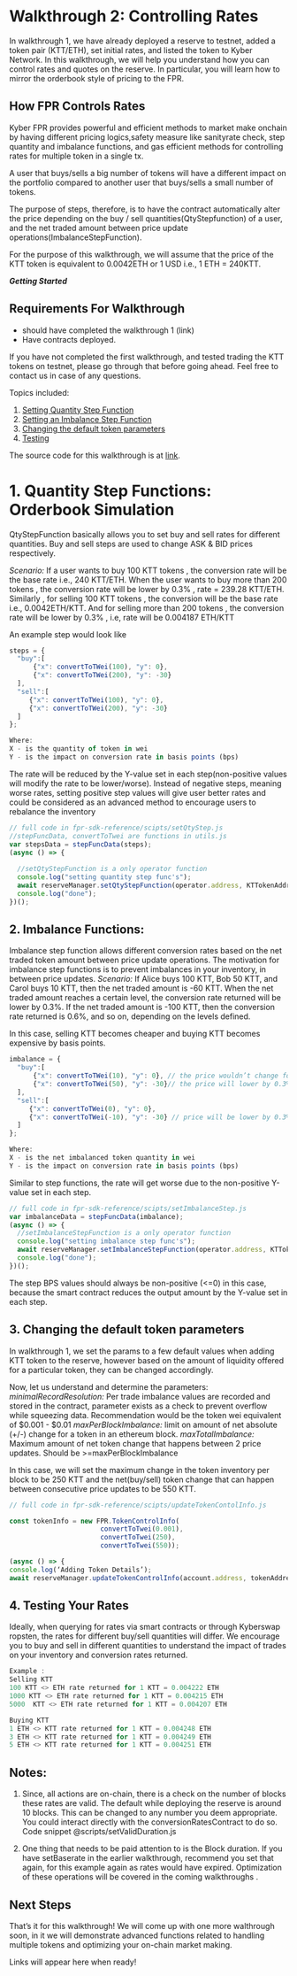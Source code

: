 # Walkthrough 2: Controlling Rates

In walkthrough 1, we have already deployed a reserve to testnet, added a token pair (KTT/ETH), set initial rates, and listed the token to Kyber Network. In this walkthrough, we will help you understand how you can control rates and quotes on the reserve. In particular, you will learn how to mirror the orderbook style of pricing to the FPR.

## How FPR Controls Rates
Kyber FPR provides powerful and efficient methods to market make onchain by having different pricing logics,safety measure like sanityrate check, step quantity and imbalance functions, and  gas efficient methods for controlling rates for multiple token in a single tx.

A user that buys/sells a big number of tokens will have a different impact on the portfolio compared to another user that buys/sells a small number of tokens. 

The purpose of steps, therefore, is to have the contract automatically alter the price depending on the buy / sell quantities(QtyStepfunction) of a user, and the net traded amount between price update operations(ImbalanceStepFunction). 

For the purpose of this walkthrough, we will assume that the price of the KTT token is equivalent to 0.0042ETH or 1 USD i.e., 1 ETH = 240KTT. 

***Getting Started***
## Requirements For Walkthrough 
* should have completed the walkthrough 1 (link) 
* Have contracts deployed.

If you have not completed the first walkthrough, and tested trading the KTT tokens on testnet, please go through that before going ahead. Feel free to contact us in case of any questions.

Topics included: 

1. [Setting Quantity Step Function](#1-Quantity-Step-Functions-Orderbook-Simulation)
2. [Setting an Imbalance Step Function](#2-Imbalance-Functions)
3. [Changing the default token parameters](#3-Changing-the-default-token-parameters)
4. [Testing](#4-Testing-Your-Rates)

The source code for this walkthrough is at [link](https://github.com/KyberNetwork/fpr-js-reference/scripts). 

# 1. Quantity Step Functions: Orderbook Simulation 
QtyStepFunction basically allows you to set buy and sell rates for different quantities. Buy and sell steps are used to change ASK & BID prices respectively.


*Scenario:* If a user wants to buy 100 KTT tokens , the conversion rate will be the base rate i.e., 240 KTT/ETH. When the user wants to buy more than 200 tokens , the conversion rate will be lower by 0.3% , rate = 239.28 KTT/ETH. Similarly , for selling 100 KTT tokens , the conversion will be the base rate i.e., 0.0042ETH/KTT. And for selling more than 200 tokens , the conversion rate will be lower by 0.3% , i.e, rate will be 0.004187 ETH/KTT

An example step would look like 
```js
steps = {
  "buy":[
      {"x": convertToTWei(100), "y": 0},
      {"x": convertToTWei(200), "y": -30}
  ],
  "sell":[
     {"x": convertToTWei(100), "y": 0},
     {"x": convertToTWei(200), "y": -30}
  ]
};

Where:
X - is the quantity of token in wei
Y - is the impact on conversion rate in basis points (bps)
```
The rate will be reduced by the Y-value set in each step(non-positive values will modify the rate to be lower/worse). 
Instead of negative steps, meaning worse rates, setting positive step values will give user better rates and could be considered as an advanced method to encourage users to rebalance the inventory

```js
// full code in fpr-sdk-reference/scipts/setQtyStep.js
//stepFuncData, convertToTwei are functions in utils.js
var stepsData = stepFuncData(steps);
(async () => {
 
  //setQtyStepFunction is a only operator function
  console.log("setting quantity step func's");
  await reserveManager.setQtyStepFunction(operator.address, KTTokenAddress, stepData.buy, stepData.sell);
  console.log("done");
})();
```

## 2. Imbalance Functions: 
Imbalance step function allows different conversion rates based on the net traded token amount between price update operations.
The motivation for imbalance step functions is to prevent imbalances in your inventory, in between price updates.
*Scenario:*
If Alice buys 100 KTT, Bob 50 KTT, and Carol buys 10 KTT, then the net traded amount is -60 KTT. When the net traded amount reaches a certain level, the conversion rate returned will be lower by 0.3%. If the net traded amount is -100 KTT, then the conversion rate returned is 0.6%, and so on, depending on the levels defined.

In this case, selling KTT becomes cheaper and buying KTT becomes expensive by basis points.
```js
imbalance = {
  "buy":[
      {"x": convertToTWei(10), "y": 0}, // the price wouldn’t change for every +10 imbalance
      {"x": convertToTWei(50), "y": -30}// the price will lower by 0.3% for imbalance above 50 KTTtokens 
  ],
  "sell":[
     {"x": convertToTWei(0), "y": 0},
     {"x": convertToTWei(-10), "y": -30} // price will be lower by 0.3% for imbalances below 10KTTtokens
  ]
};

Where:
X - is the net imbalanced token quantity in wei
Y - is the impact on conversion rate in basis points (bps)
```
Similar to step functions, the rate will get worse due to the non-positive Y-value set in each step.
```js
// full code in fpr-sdk-reference/scipts/setImbalanceStep.js
var imbalanceData = stepFuncData(imbalance);
(async () => {
  //setImbalanceStepFunction is a only operator function
  console.log("setting imbalance step func's");
  await reserveManager.setImbalanceStepFunction(operator.address, KTTokenAddress, imbalanceData.buy, imbalanceData.sell);
  console.log("done");
})();
```

The step BPS values should always be non-positive (<=0) in this case, because the smart contract reduces the output amount by the Y-value set in each step.

## 3. Changing the default token parameters 

In walkthrough 1, we set the params to a few default values when adding KTT token to the reserve, however based on the amount of liquidity offered for a particular token, they can be changed accordingly. 

 Now, let us understand and determine the parameters:
*minimalRecordResolution:* Per trade imbalance values are recorded and stored in the contract, parameter exists as a check to prevent overflow while squeezing data. Recommendation would be the token wei equivalent of $0.001 - $0.01
*maxPerBlockImbalance:* limit on amount of net absolute (+/-) change for a token in an ethereum block.
*maxTotalImbalance:* Maximum amount of net token change that happens between 2 price updates. Should be >=maxPerBlockImbalance

In this case, we will set the maximum change in the token inventory per block to be 250 KTT and the net(buy/sell) token change that can happen between consecutive price updates to be 550 KTT.  

```js
// full code in fpr-sdk-reference/scipts/updateTokenContolInfo.js

const tokenInfo = new FPR.TokenControlInfo(
                       convertToTwei(0.001),
                       convertToTwei(250),
                       convertToTwei(550));

(async () => {
console.log(‘Adding Token Details’);
await reserveManager.updateTokenControlInfo(account.address, tokenAddress, tokenInfo); })();
```
## 4. Testing Your Rates

Ideally, when querying for rates via smart contracts or through Kyberswap ropsten, the rates for different buy/sell quantities will differ.
We encourage you to buy and sell in different quantities to understand the impact of trades on your inventory and conversion rates returned.
```js
Example :
Selling KTT
100 KTT <> ETH rate returned for 1 KTT = 0.004222 ETH
1000 KTT <> ETH rate returned for 1 KTT = 0.004215 ETH
5000  KTT <> ETH rate returned for 1 KTT = 0.004207 ETH

Buying KTT
1 ETH <> KTT rate returned for 1 KTT = 0.004248 ETH
3 ETH <> KTT rate returned for 1 KTT = 0.004249 ETH
5 ETH <> KTT rate returned for 1 KTT = 0.004251 ETH
```

## Notes:


1. Since, all actions are on-chain, there is a check on the number of blocks these rates are valid. The default while deploying the reserve is around 10 blocks. This can be changed to any number you deem appropriate. You could interact directly with the conversionRatesContract to do so. Code snippet @scripts/setValidDuration.js

2. One thing that needs to be paid attention to is the Block duration. If you have setBaserate in the earlier walkthrough, recommend you set that again, for this example again as rates would have expired. Optimization of these operations will be covered in the coming walkthroughs .

## Next Steps

That’s it for this walkthrough! We will come up with one more walthrough soon, in it we will demonstrate advanced functions related to handling multiple tokens and optimizing your on-chain market making. 

Links will appear here when ready! 
